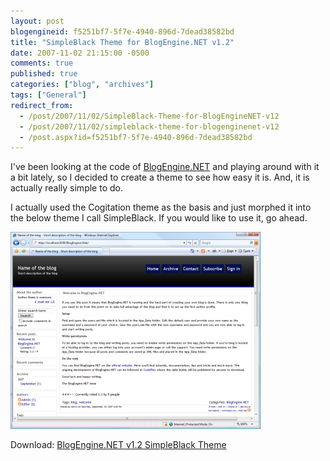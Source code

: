 ```yaml
---
layout: post
blogengineid: f5251bf7-5f7e-4940-896d-7dead38582bd
title: "SimpleBlack Theme for BlogEngine.NET v1.2"
date: 2007-11-02 21:15:00 -0500
comments: true
published: true
categories: ["blog", "archives"]
tags: ["General"]
redirect_from: 
  - /post/2007/11/02/SimpleBlack-Theme-for-BlogEngineNET-v12
  - /post/2007/11/02/simpleblack-theme-for-blogenginenet-v12
  - /post.aspx?id=f5251bf7-5f7e-4940-896d-7dead38582bd
---
```

<!-- more -->

I've been looking at the code of <A href="http://dotnetblogengine.net">BlogEngine.NET</A> and playing around with it a bit lately, so I decided to create a theme to see how easy it is. And, it is actually really simple to do.

I actually used the Cogitation theme as the basis and just morphed it into the below theme I call SimpleBlack. If you would like to use it, go ahead.

<A href="/Download/Blog/1418/SimpleBlack_Full.png"><IMG alt="SimpleBlack Them for BlogEngine.NET" hspace=0 src="/Download/Blog/1418/SimpleBlack_Thumb.png" align=baseline border=0></A>

Download: <A href="/Download/Blog/1418/SimpleBlack.zip">BlogEngine.NET v1.2 SimpleBlack Theme</A>
